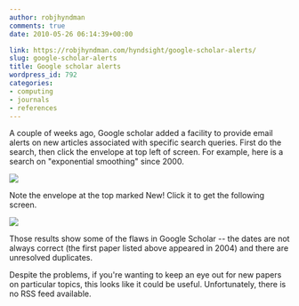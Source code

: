 ```yaml
---
author: robjhyndman
comments: true
date: 2010-05-26 06:14:39+00:00

link: https://robjhyndman.com/hyndsight/google-scholar-alerts/
slug: google-scholar-alerts
title: Google scholar alerts
wordpress_id: 792
categories:
- computing
- journals
- references
---
```


A couple of weeks ago, Google scholar added a facility to provide email alerts on new articles associated with specific search queries. First do the search, then click the envelope at top left of screen. For example, here is a search on "exponential smoothing" since 2000.

[![](/files/scholar_expsmooth.gif)](/files/scholar_expsmooth.gif)

Note the envelope at the top marked New! Click it to get the following screen.


[![](/files/scholar_expsmooth2.gif)](/files/scholar_expsmooth2.gif)


Those results show some of the flaws in Google Scholar -- the dates are not always correct (the first paper listed above appeared in 2004) and there are unresolved duplicates.

Despite the problems, if you're wanting to keep an eye out for new papers on particular topics, this looks like it could be useful. Unfortunately, there is no RSS feed available.
